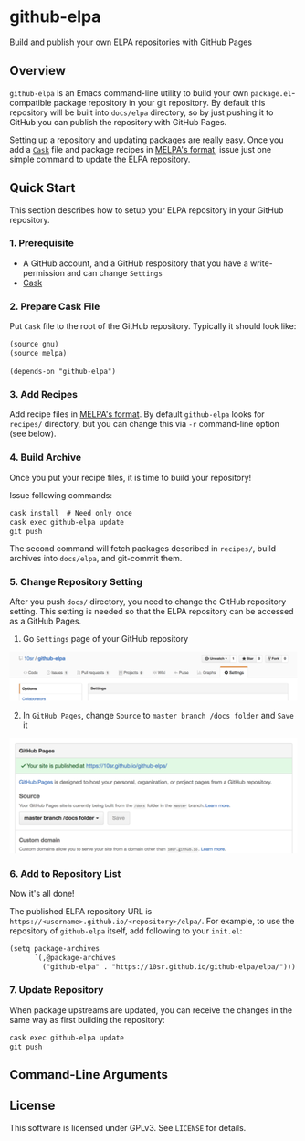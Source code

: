 github-elpa
===========

Build and publish your own ELPA repositories with GitHub Pages



Overview
--------

`github-elpa` is an Emacs command-line utility to build your own
`package.el`-compatible package repository in your git repository.
By default this repository will be built into `docs/elpa` directory,
so by just pushing it to GitHub you can publish the repository with
GitHub Pages.

Setting up a repository and updating packages are really easy.
Once you add a [`Cask`](https://github.com/cask/cask) file and package
recipes in
[MELPA's format](https://github.com/melpa/melpa#recipe-format),
issue just one simple command to update the ELPA repository.



Quick Start
-----------

This section describes how to setup your ELPA repository in your
GitHub repository.


### 1. Prerequisite

* A GitHub account, and a GitHub respository that you have a
  write-permission and can change `Settings`
* [Cask](https://github.com/cask/cask)


### 2. Prepare Cask File

Put `Cask` file to the root of the GitHub repository.  Typically it
should look like:

    (source gnu)
    (source melpa)

    (depends-on "github-elpa")


### 3. Add Recipes

Add recipe files in
[MELPA's format](https://github.com/melpa/melpa#recipe-format).
By default `github-elpa` looks for `recipes/` directory, but you can
change this via `-r` command-line option (see below).


### 4. Build Archive

Once you put your recipe files, it is time to build your repository!

Issue following commands:

    cask install  # Need only once
    cask exec github-elpa update
    git push

The second command will fetch packages described in `recipes/`, build
archives into `docs/elpa`, and git-commit them.


### 5. Change Repository Setting

After you push `docs/` directory, you need to change the GitHub
repository setting.
This setting is needed so that the ELPA repository can be
accessed as a GitHub Pages.


1. Go `Settings` page of your GitHub repository

  ![settings.png](docs/settings.png)

2. In `GitHub Pages`, change `Source` to `master branch /docs folder`
  and `Save` it

  ![source.png](docs/source.png)


### 6. Add to Repository List

Now it's all done!

The published ELPA repository URL is
`https://<username>.github.io/<repository>/elpa/`.
For example, to use the repository of `github-elpa` itself, add
following to your `init.el`:

    (setq package-archives
          `(,@package-archives
            ("github-elpa" . "https://10sr.github.io/github-elpa/elpa/")))



### 7. Update Repository

When package upstreams are updated, you can receive the changes
in the same way as first building the repository:

    cask exec github-elpa update
    git push


Command-Line Arguments
----------------------




License
-------

This software is licensed under GPLv3. See `LICENSE` for details.
